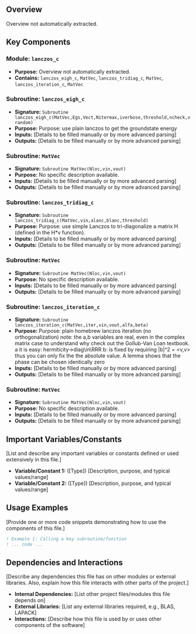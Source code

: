 ## Overview

Overview not automatically extracted.

## Key Components

### Module: `lanczos_c`
- **Purpose:** Overview not automatically extracted.
- **Contains:** `lanczos_eigh_c`, `MatVec`, `lanczos_tridiag_c`, `MatVec`, `lanczos_iteration_c`, `MatVec`

### Subroutine: `lanczos_eigh_c`
- **Signature:** `Subroutine lanczos_eigh_c(MatVec,Egs,Vect,Nitermax,iverbose,threshold,ncheck,vrandom)`
- **Purpose:** Purpose: use plain lanczos to get the groundstate energy
- **Inputs:** [Details to be filled manually or by more advanced parsing]
- **Outputs:** [Details to be filled manually or by more advanced parsing]

### Subroutine: `MatVec`
- **Signature:** `Subroutine MatVec(Nloc,vin,vout)`
- **Purpose:** No specific description available.
- **Inputs:** [Details to be filled manually or by more advanced parsing]
- **Outputs:** [Details to be filled manually or by more advanced parsing]

### Subroutine: `lanczos_tridiag_c`
- **Signature:** `Subroutine lanczos_tridiag_c(MatVec,vin,alanc,blanc,threshold)`
- **Purpose:** Purpose: use simple Lanczos to tri-diagonalize a matrix H (defined
  in the H*v function).
- **Inputs:** [Details to be filled manually or by more advanced parsing]
- **Outputs:** [Details to be filled manually or by more advanced parsing]

### Subroutine: `MatVec`
- **Signature:** `Subroutine MatVec(Nloc,vin,vout)`
- **Purpose:** No specific description available.
- **Inputs:** [Details to be filled manually or by more advanced parsing]
- **Outputs:** [Details to be filled manually or by more advanced parsing]

### Subroutine: `lanczos_iteration_c`
- **Signature:** `Subroutine lanczos_iteration_c(MatVec,iter,vin,vout,alfa,beta)`
- **Purpose:** Purpose: plain homebrew lanczos iteration (no orthogonalization)
  note: the a,b variables are real, even in the complex matrix case
  to understand why check out the Gollub-Van Loan textbook.
  a it is easy: hermiticity->diag\\in\\RRR
  b: is fixed by requiring |b|^2 = <v,v> thus you can only fix the
  the absolute value. A lemma shows that the phase can be chosen
  identically zero
- **Inputs:** [Details to be filled manually or by more advanced parsing]
- **Outputs:** [Details to be filled manually or by more advanced parsing]

### Subroutine: `MatVec`
- **Signature:** `Subroutine MatVec(Nloc,vin,vout)`
- **Purpose:** No specific description available.
- **Inputs:** [Details to be filled manually or by more advanced parsing]
- **Outputs:** [Details to be filled manually or by more advanced parsing]

## Important Variables/Constants

[List and describe any important variables or constants defined or used extensively in this file.]

- **Variable/Constant 1:** ([Type]) [Description, purpose, and typical values/range]
- **Variable/Constant 2:** ([Type]) [Description, purpose, and typical values/range]

## Usage Examples

[Provide one or more code snippets demonstrating how to use the components of this file.]

```fortran
! Example 1: Calling a key subroutine/function
! ... code ...
```

## Dependencies and Interactions

[Describe any dependencies this file has on other modules or external libraries. Also, explain how this file interacts with other parts of the project.]

- **Internal Dependencies:** [List other project files/modules this file depends on]
- **External Libraries:** [List any external libraries required, e.g., BLAS, LAPACK]
- **Interactions:** [Describe how this file is used by or uses other components of the software]
